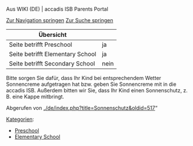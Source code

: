 Aus WIKI (DE) | accadis ISB Parents Portal

[Zur Navigation springen](/de/Sonnenschutz#mw-head) [Zur Suche springen](/de/Sonnenschutz#searchInput)

| Übersicht | |
| --- | --- |
| Seite betrifft Preschool | ja |
| Seite betrifft Elementary School | ja |
| Seite betrifft Secondary School | nein |

Bitte sorgen Sie dafür, dass Ihr Kind bei entsprechendem Wetter Sonnencreme aufgetragen hat bzw. geben Sie Sonnencreme mit in die accadis ISB. Außerdem bitten wir Sie, dass Ihr Kind einen Sonnenschutz, z. B. eine Kappe mitbringt.

Abgerufen von „[/de/index.php?title=Sonnenschutz&oldid=517](/de/index.php?title=Sonnenschutz&oldid=517)“

[Kategorien](/de/Spezial:Kategorien "Spezial:Kategorien"):

-   [Preschool](/de/Kategorie:Preschool "Kategorie:Preschool")
-   [Elementary School](/de/Kategorie:Elementary_School "Kategorie:Elementary School")